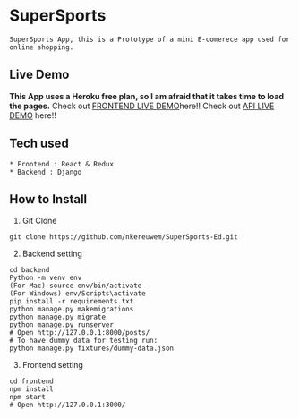 # SuperSports
```
SuperSports App, this is a Prototype of a mini E-comerece app used for online shopping.
```
## Live Demo
**This App uses a Heroku free plan, so I am afraid that it takes time to load the pages.**
Check out [FRONTEND LIVE DEMO](https://frontend-edet.herokuapp.com/)here!!
Check out [API LIVE DEMO](https://backend-edet.herokuapp.com/) here!!
## Tech used
```
* Frontend : React & Redux
* Backend : Django
```
## How to Install
1. Git Clone
```
git clone https://github.com/nkereuwem/SuperSports-Ed.git
```
2. Backend setting
```
cd backend
Python -m venv env
(For Mac) source env/bin/activate
(For Windows) env/Scripts\activate
pip install -r requirements.txt
python manage.py makemigrations
python manage.py migrate
python manage.py runserver
# Open http://127.0.0.1:8000/posts/
# To have dummy data for testing run:
python manage.py fixtures/dummy-data.json
```
3. Frontend setting
```
cd frontend
npm install
npm start
# Open http://127.0.0.1:3000/
```
